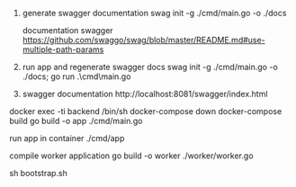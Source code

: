 1. generate swagger documentation
   swag init -g ./cmd/main.go -o ./docs

   documentation swagger
   https://github.com/swaggo/swag/blob/master/README.md#use-multiple-path-params

2. run app and regenerate swagger docs
   swag init -g ./cmd/main.go -o ./docs; go run .\cmd\main.go

3. swagger documentation
   http://localhost:8081/swagger/index.html

docker exec -ti backend /bin/sh
docker-compose down
docker-compose build
go build -o app ./cmd/main.go

run app in container
./cmd/app

compile worker application
go build -o worker ./worker/worker.go

sh bootstrap.sh